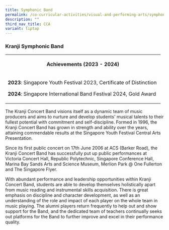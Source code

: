 ```yaml
---
title: Symphonic Band
permalink: /co-curricular-activities/visual-and-performing-arts/symphonic-band/
description: ""
third_nav_title: CCA
variant: tiptap
---
```

<h3>Kranji Symphonic Band</h3>
<table style="minWidth: 25px">
<colgroup>
<col>
</colgroup>
<tbody>
<tr>
<th rowspan="1" colspan="1">
<p>Achievements (2023 - 2024)</p>
</th>
</tr>
<tr>
<td rowspan="1" colspan="1">
<p><strong>2023</strong>: Singapore Youth Festival 2023, Certificate of Distinction&nbsp;</p>
<p><strong>2024</strong>: Singapore International Band Festival 2024, Gold
Award</p>
</td>
</tr>
</tbody>
</table>
<p>The Kranji Concert Band visions itself as a dynamic team of music producers
and aims to nurture and develop students' musical talents to their fullest
potential with commitment and self-discipline. Formed in 1996, the Kranji
Concert Band has grown in strength and ability over the years, attaining
commendable results at the Singapore Youth Festival Central Arts Presentation.&nbsp;</p>
<p>Since its first public concert on 17th June 2006 at ACS (Barker Road),
the Kranji Concert Band has successfully put up public performances at
Victoria Concert Hall, Republic Polytechnic, Singapore Conference Hall,
Marina Bay Sands Arts and Science Museum, Merlion Park @ One Fullerton
and The Singapore Flyer.&nbsp;</p>
<p>With abundant performance and leadership opportunities within Kranji Concert
Band, students are able to develop themselves holistically apart from music
reading and instrumental skills acquisition. There is great emphasis on
discipline and character development, as well as an understanding of the
role and impact of each player on the whole team in music playing. The
alumni players return frequently to help out and show support for the Band,
and the dedicated team of teachers continually seeks out platforms for
the Band to further improve and excel in their performance quality.</p>
<p></p>